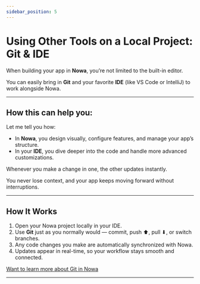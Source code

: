 ```yaml
---
sidebar_position: 5
---
```


# Using Other Tools on a Local Project: Git & IDE

When building your app in **Nowa**, you’re not limited to the built-in editor.  

You can easily bring in **Git** and your favorite **IDE** (like VS Code or IntelliJ) to work alongside Nowa.  

---

## How this can help you:

Let me tell you how:

- In **Nowa**, you design visually, configure features, and manage your app’s structure.  
- In your **IDE**, you dive deeper into the code and handle more advanced customizations.  

Whenever you make a change in one, the other updates instantly.  

You never lose context, and your app keeps moving forward without interruptions.  

---

## How It Works

1. Open your Nowa project locally in your IDE.  
2. Use **Git** just as you normally would — commit, push ⬆, pull ⬇, or switch branches.  
3. Any code changes you make are automatically synchronized with Nowa.  
4. Updates appear in real-time, so your workflow stays smooth and connected.  

[Want to learn more about Git in Nowa](https://docs.nowa.dev/git)  

---
